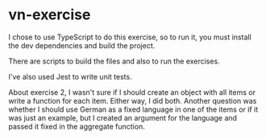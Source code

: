 # vn-exercise

I chose to use TypeScript to do this exercise, so to run it, you must install the dev dependencies and build the project.

There are scripts to build the files and also to run the exercises.

I've also used Jest to write unit tests.

About exercise 2, I wasn't sure if I should create an object with all items or write a function for each item. Either way, I did both. Another question was whether I should use German as a fixed language in one of the items or if it was just an example, but I created an argument for the language and passed it fixed in the aggregate function.
